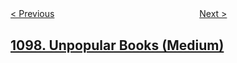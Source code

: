 <!--|This file generated by command(leetcode description); DO NOT EDIT.    |-->
<!--+----------------------------------------------------------------------+-->
<!--|@author    openset <openset.wang@gmail.com>                           |-->
<!--|@link      https://github.com/openset                                 |-->
<!--|@home      https://github.com/tonymontaro/leetcode-hints                        |-->
<!--+----------------------------------------------------------------------+-->

[< Previous](https://github.com/tonymontaro/leetcode-hints/tree/master/problems/game-play-analysis-v "Game Play Analysis V")
　　　　　　　　　　　　　　　　
[Next >](https://github.com/tonymontaro/leetcode-hints/tree/master/problems/two-sum-less-than-k "Two Sum Less Than K")

## [1098. Unpopular Books (Medium)](https://leetcode.com/problems/unpopular-books "小众书籍")


